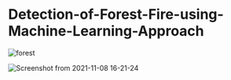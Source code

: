 # Detection-of-Forest-Fire-using-Machine-Learning-Approach


![forest](https://user-images.githubusercontent.com/83899279/140729120-479024ba-9fa2-40ae-8a71-07826b11afba.jpeg)

![Screenshot from 2021-11-08 16-21-24](https://user-images.githubusercontent.com/83899279/140729517-4238ef4a-61c4-4e6b-87b6-da64ce53f136.png)
